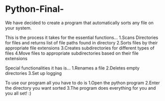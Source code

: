 # Python-Final-
We have decided to create a program that automatically sorts any file on your system.

This is the process it takes for the essential functions...
    1.Scans Directories for files and returns list of file paths found in directory
    2.Sorts files by their appropriate file extensions
    3.Creates subdirectories for different types of files
    4.Move files to appropriate subdirectories based on their file extensions

Special functionalities it has is...
    1.Renames a file
    2.Deletes empty directories
    3.Set up logging

To use our program all you have to do is
    1.Open the python program
    2.Enter the directory you want sorted
    3.The program does everything for you and you all set! :)